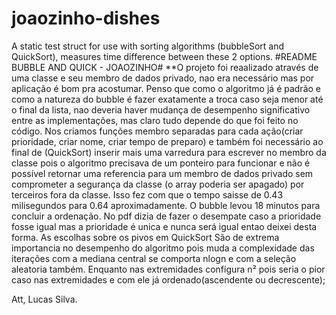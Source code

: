 # joaozinho-dishes
A static test struct for use with sorting algorithms (bubbleSort and QuickSort), measures  time difference between these 2 options.
#README BUBBLE AND QUICK - JOAOZINHO#
**O projeto foi reaalizado através de uma classe e seu membro de dados privado,
nao era necessário mas por aplicação é bom pra acostumar. Penso que como o algoritmo
já é padrão e como a natureza do bubble é fazer exatamente a troca caso seja menor
até o final da lista, nao deveria haver mudança de desempenho significativo entre
as implementações, mas claro tudo depende do que foi feito no código.
Nos criamos funções membro separadas para cada ação(criar prioridade, criar nome,
criar tempo de preparo) e também foi necessário ao final de (QuickSort) inserir 
mais uma varredura para escrever no membro da classe pois o algoritmo precisava de
um ponteiro para funcionar e não é possível retornar uma referencia para um membro
de dados privado sem comprometer a segurança da classe (o array poderia ser apagado)
por terceiros fora da classe. Isso fez com que o tempo saisse de 0.43 milisegundos
para 0.64 aproximadamente.
O bubble levou 18 minutos para concluir a ordenação.
No pdf dizia de fazer o desempate caso a prioridade fosse igual mas a prioridade é
unica e nunca será igual entao deixei desta forma.
As escolhas sobre os pivos em QuickSort São de extrema importancia no desempenho 
do algoritmo pois muda a complexidade das iterações com a mediana central se comporta
nlogn e com a seleção aleatoria também. Enquanto nas extremidades configura n² pois
seria o pior caso nas extremidades e com ele já ordenado(ascendente ou decrescente);

Att,
Lucas Silva.
